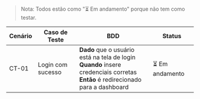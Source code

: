 > Nota: Todos estão como "⏳ Em andamento" porque não tem como testar.

| Cenário | Caso de Teste | BDD | Status |
|---------|--------------|----------------------|--------|
| CT-01 | Login com sucesso | **Dado** que o usuário está na tela de login <br> **Quando** insere credenciais corretas <br> **Então** é redirecionado para a dashboard | ⏳ Em andamento |
